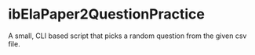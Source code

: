 # ibElaPaper2QuestionPractice
A small, CLI based script that picks a random question from the given csv file.
